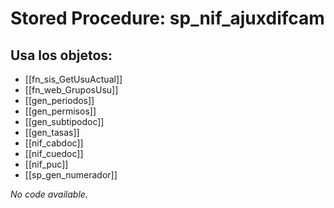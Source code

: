 # Stored Procedure: sp_nif_ajuxdifcam

## Usa los objetos:
- [[fn_sis_GetUsuActual]]
- [[fn_web_GruposUsu]]
- [[gen_periodos]]
- [[gen_permisos]]
- [[gen_subtipodoc]]
- [[gen_tasas]]
- [[nif_cabdoc]]
- [[nif_cuedoc]]
- [[nif_puc]]
- [[sp_gen_numerador]]

*No code available.*
